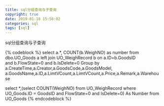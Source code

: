 ```yaml
---
title: sql分组查询与子查询
copyright: true
date: 2019-01-18 15:56:02
categories: sql
tags: [sql]
---
```

sql分组查询与子查询

<!-- more -->
{% codeblock %}
select a.*, COUNT(b.WeighNO) as number from dbo.UO_Goods a 
left join UO_WeighRecord b on a.ID=b.GoodsID  
and b.FlowState=0 and b.IsDelete=0 
Group by a.CreateTime,a.Creator,a.GoodsCode,a.GoodsModel,
a.GoodsName,a.ID,a.LimtVCount,a.LimtVCount,a.Price,a.Remark,a.Warehouse


select *,(select COUNT(WeighNO) from UO_WeighRecord 
where UO_Goods.ID = GoodsID and FlowState=0 and IsDelete=0) As Number from UO_Goods
{% endcodeblock %}